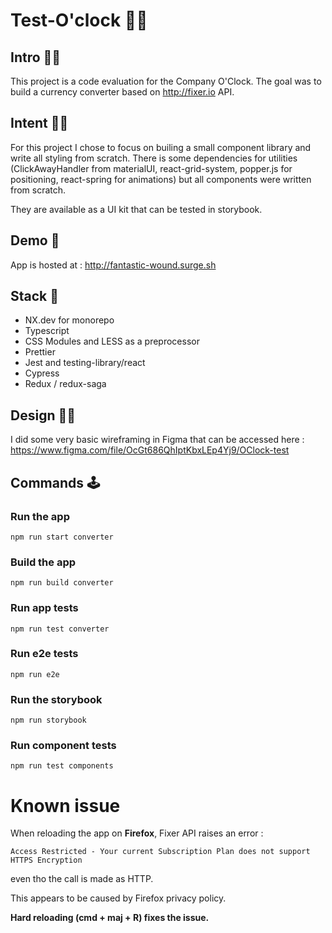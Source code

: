 # Test-O'clock 👨‍🎓

## Intro 🙋‍♂️

This project is a code evaluation for the Company O'Clock.
The goal was to build a currency converter based on http://fixer.io API.

## Intent 👨‍🔧

For this project I chose to focus on builing a small component library and write all styling from scratch.
There is some dependencies for utilities (ClickAwayHandler from materialUI, react-grid-system, popper.js for positioning, react-spring for animations) but all components were written from scratch.

They are available as a UI kit that can be tested in storybook.

## Demo 🚀

App is hosted at : http://fantastic-wound.surge.sh

## Stack 🧰

- NX.dev for monorepo
- Typescript
- CSS Modules and LESS as a preprocessor
- Prettier
- Jest and testing-library/react
- Cypress
- Redux / redux-saga

## Design 👨‍🎨

I did some very basic wireframing in Figma that can be accessed here : https://www.figma.com/file/OcGt686QhIptKbxLEp4Yj9/OClock-test

## Commands 🕹

### Run the app

`npm run start converter`

### Build the app

`npm run build converter`

### Run app tests

`npm run test converter`

### Run e2e tests

`npm run e2e`

### Run the storybook

`npm run storybook`

### Run component tests

`npm run test components`

# Known issue

When reloading the app on **Firefox**, Fixer API raises an error :

```
Access Restricted - Your current Subscription Plan does not support HTTPS Encryption
```

even tho the call is made as HTTP.

This appears to be caused by Firefox privacy policy.

**Hard reloading (cmd + maj + R) fixes the issue.**
